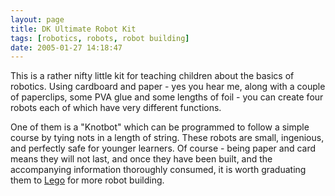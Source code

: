 ```yaml
---
layout: page
title: DK Ultimate Robot Kit
tags: [robotics, robots, robot building]
date: 2005-01-27 14:18:47
---
```

This is a rather nifty little kit for teaching children about the basics of robotics. Using cardboard and paper - yes you hear me, along with a couple of paperclips, some PVA glue and some lengths of foil - you can create four robots each of which have very different functions.

One of them is a "Knotbot" which can be programmed to follow a simple course by tying nots in a length of string. These robots are small, ingenious, and perfectly safe for younger learners. Of course - being paper and card means they will not last, and once they have been built, and the accompanying information thoroughly consumed, it is worth graduating them to [Lego](/wiki/lego.html "The best known construction toy") for more robot building.
